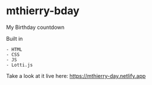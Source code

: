 # mthierry-bday
My Birthday countdown

Built in 
```
- HTML
- CSS
- JS
- Lotti.js
```

Take a look at it live here: https://mthierry-day.netlify.app
